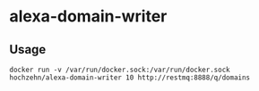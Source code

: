 # alexa-domain-writer


## Usage

    docker run -v /var/run/docker.sock:/var/run/docker.sock hochzehn/alexa-domain-writer 10 http://restmq:8888/q/domains

